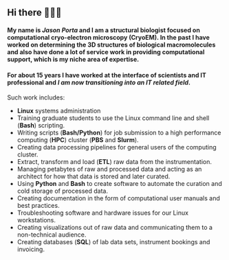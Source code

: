 ## Hi there 🙋🏻‍♂️

#### My name is **_Jason Porta_** and I am a structural biologist focused on computational cryo-electron microscopy (CryoEM). In the past I have worked on determining the 3D structures of biological macromolecules and also have done a lot of service work in providing computational support, which is my niche area of expertise.

#### For about 15 years I have worked at the interface of scientists and IT professional and **_I am now transitioning into an IT related field_**.

Such work includes:

- **Linux** systems administration
- Training graduate students to use the Linux command line and shell (**Bash**) scripting.
- Writing scripts (**Bash/Python**) for job submission to a high performance computing (**HPC**) cluster (**PBS** and **Slurm**).
- Creating data processing pipelines for general users of the computing cluster.
- Extract, transform and load (**ETL**) raw data from the instrumentation.
- Managing petabytes of raw and processed data and acting as an architect for how that data is stored and later curated.
- Using **Python** and **Bash** to create software to automate the curation and cold storage of processed data.
- Creating documentation in the form of computational user manuals and best practices.
- Troubleshooting software and hardware issues for our Linux workstations.
- Creating visualizations out of raw data and communicating them to a non-technical audience.
- Creating databases (**SQL**) of lab data sets, instrument bookings and invoicing.



<!--
**jasonporta/jasonporta** is a ✨ _special_ ✨ repository because its `README.md` (this file) appears on your GitHub profile.

Here are some ideas to get you started:

- 🔭 I’m currently working on ...
- 🌱 I’m currently learning ...
- 👯 I’m looking to collaborate on ...
- 🤔 I’m looking for help with ...
- 💬 Ask me about ...
- 📫 How to reach me: ...
- 😄 Pronouns: ...
- ⚡ Fun fact: ...
-->
